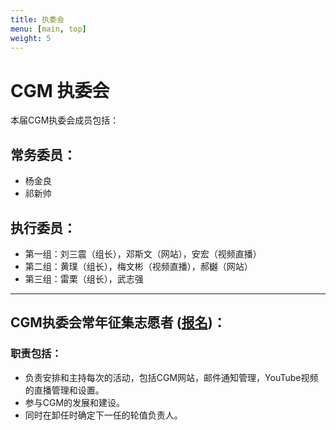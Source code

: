 ```yaml
---
title: 执委会
menu: [main, top]
weight: 5
---
```



# CGM 执委会

本届CGM执委会成员包括：

## 常务委员：
- 杨金良
- 祁新帅

## 执行委员：
- 第一组：刘三震（组长），邓斯文（网站），安宏（视频直播）
- 第二组：黄璞（组长），梅文彬（视频直播），郝樾（网站）
- 第三组：雷栗（组长），武志强


------------------

## CGM执委会常年征集志愿者 ([报名](https://goo.gl/forms/9zcXWwyhvdIzuKeT2))：

### 职责包括：
- 负责安排和主持每次的活动，包括CGM网站，邮件通知管理，YouTube视频的直播管理和设置。
- 参与CGM的发展和建设。
- 同时在卸任时确定下一任的轮值负责人。

